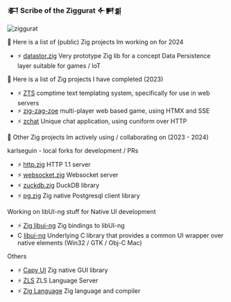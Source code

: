 ### 𒀳  Scribe of the Ziggurat  𒅆𒂍𒉪

![ziggurat](https://avatars.githubusercontent.com/u/72325365?s=400&u=34471213c3cd836b017b6b85db6546e83aec64f8&v=4)

🔭
Here is a list of (public) Zig projects Im working on for 2024

- ⚡ [datastor.zig](https://github.com/zigster64/datastor.zig) Very prototype Zig lib for a concept Data Persistence layer suitable for games / IoT

🔭
Here is a list of Zig projects I have completed (2023)
  
- ⚡ [ZTS](https://github.com/zigster64/zts)  comptime text templating system, specifically for use in web servers
- ⚡ [zig-zag-zoe](https://github.com/zigster64/zig-zag-zoe)  multi-player web based game, using HTMX and SSE
- ⚡ [zchat](https://github.com/zigster64/zchat)  Unique chat application, using cuniform over HTTP

👯 
Other Zig projects Im actively using / collaborating on (2023 - 2024)

karlseguin - local forks for development / PRs
- ⚡ [http.zig](https://github.com/zigster64/http.zig)  HTTP 1.1 server
- ⚡ [websocket.zig](https://github.com/zigster64/websocket.zig)  Websocket server
- ⚡ [zuckdb.zig](https://github.com/zigster64/zuckdb.zig)  DuckDB library
- ⚡ [pg.zig](https://github.com/zigster64/http.zig)  Zig native Postgresql client library

Working on libUI-ng stuff for Native UI development
- ⚡ [Zig libui-ng](https://github.com/zigster64/zig-libui-ng) Zig bindings to libUI-ng
- C  [libui-ng](https://github.com/zigster64/libui-ng) Underlying C library that provides a common UI wrapper over native elements (Win32 / GTK / Obj-C Mac)
  
Others
- ⚡ [Capy UI](https://github.com/zigster64/capy)  Zig native GUI library
- ⚡ [ZLS](https://github.com/zigster64/zlsy)  ZLS Language Server
- ⚡ [Zig Language](https://github.com/zigster64/zlsy)  Zig language and compiler

<!--
**zigster64/zigster64** is a ✨ _special_ ✨ repository because its `README.md` (this file) appears on your GitHub profile.

Here are some ideas to get you started:

- 🔭 I’m currently working on ...
- 🌱 I’m currently learning ...
- 👯 I’m looking to collaborate on ...
- 🤔 I’m looking for help with ...
- 💬 Ask me about ...
- 📫 How to reach me: ...
- 😄 Pronouns: ...
- ⚡ Fun fact: ...
-->
